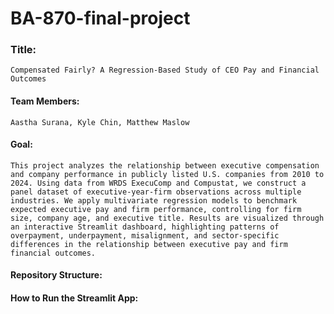 # **BA-870-final-project**

### **Title:** 
    Compensated Fairly? A Regression-Based Study of CEO Pay and Financial Outcomes

#### **Team Members:** 
    Aastha Surana, Kyle Chin, Matthew Maslow

#### **Goal:** 
    This project analyzes the relationship between executive compensation and company performance in publicly listed U.S. companies from 2010 to 2024. Using data from WRDS ExecuComp and Compustat, we construct a panel dataset of executive-year-firm observations across multiple industries. We apply multivariate regression models to benchmark expected executive pay and firm performance, controlling for firm size, company age, and executive title. Results are visualized through an interactive Streamlit dashboard, highlighting patterns of overpayment, underpayment, misalignment, and sector-specific differences in the relationship between executive pay and firm financial outcomes.

#### **Repository Structure:**


#### **How to Run the Streamlit App:**


